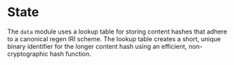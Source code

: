# State

The `data` module uses a lookup table for storing content hashes that adhere to a canonical regen IRI scheme. The lookup table creates a short, unique binary identifier for the longer content hash using an efficient, non-cryptographic hash function.
